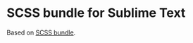 # SCSS bundle for Sublime Text

Based on [SCSS bundle](https://github.com/MarioRicalde/SCSS.tmbundle).
